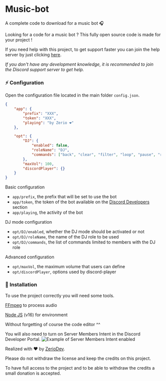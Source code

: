 # Music-bot

A complete code to download for a music bot 🎧

Looking for a code for a music bot ? This fully open source code is made for your project !

If you need help with this project, to get support faster you can join the help server by just clicking [here](https://discord.gg/5cGSYV8ZZj).

*If you don't have any development knowledge, it is recommended to join the Discord support server to get help.*

### ⚡ Configuration

Open the configuration file located in the main folder `config.json`.

```json
{
    "app": {
        "prefix": "XXX",
        "token": "XXX",
        "playing": "by Zerio ❤️"
    },

    "opt": {
        "DJ": {
            "enabled": false,
            "roleName": "DJ",
            "commands": ["back", "clear", "filter", "loop", "pause", "resume", "seek", "shuffle", "skip", "stop", "volume"]
        },
        "maxVol": 100,
        "discordPlayer": {}
    }
}
```

Basic configuration

- `app/prefix`, the prefix that will be set to use the bot
- `app/token`, the token of the bot available on the [Discord Developers](https://discordapp.com/developers/applications) section
- `app/playing`, the activity of the bot

DJ mode configuration

- `opt/DJ/enabled`, whether the DJ mode should be activated or not 
- `opt/DJ/roleName`, the name of the DJ role to be used
- `opt/DJ/commands`, the list of commands limited to members with the DJ role

Advanced configuration

- `opt/maxVol`, the maximum volume that users can define
- `opt/discordPlayer`, options used by discord-player

### 📑 Installation

To use the project correctly you will need some tools.

[FFmpeg](https://www.ffmpeg.org) to process audio

[Node JS](https://nodejs.org/en/) (v16) for environment

Without forgetting of course the code editor ^^

You will also need to turn on Server Members Intent in the Discord Developer Portal.
![Example of Server Members Intent enabled](https://cdn.discordapp.com/attachments/889887818199998516/891131572605038622/unknown.png)

Realized with ❤️ by [ZerioDev](https://github.com/ZerioDev).

Please do not withdraw the license and keep the credits on this project.

To have full access to the project and to be able to withdraw the credits a small donation is accepted. 
